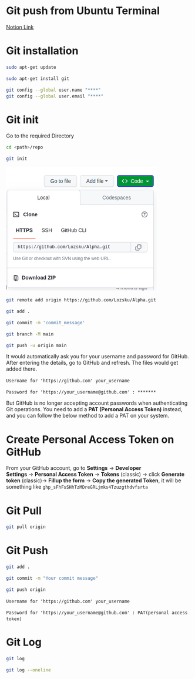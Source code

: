 # Git push from Ubuntu Terminal
[Notion Link](https://www.notion.so/Git-push-from-Ubuntu-Terminal-4eac4f305f694e52a257444051632274?pvs=21)

# Git installation

```bash
sudo apt-get update
```

```bash
sudo apt-get install git
``` 

```bash
git config --global user.name "****"
git config --global user.email "****"
```

# Git init

Go to the required Directory 

```bash
cd <path>/repo
```

```bash
git init
```

![Untitled](README_files/Untitled.png)

```bash
git remote add origin https://github.com/Lozsku/Alpha.git
```

```bash
git add .
```

```bash
git commit -m 'commit_message'
```

```bash
git branch -M main
```

```bash
git push -u origin main
```

It would automatically ask you for your username and password for GitHub. After entering the details, go to GitHub and refresh. The files would get added there.

`Username for 'https://github.com' your_username` 

`Password for 'https://your_username@github.com' : *******`

But GitHub is no longer accepting account passwords when authenticating Git operations. You need to add a **PAT (Personal Access Token)** instead, and you can follow the below method to add a PAT on your system.

# **Create Personal Access Token on GitHub**

From your GitHub account, go to **Settings** → **Developer Settings** → **Personal Access Token** → **Tokens** (classic) → click **Generate token** (classic)→ **Fillup the form** → **Copy the generated Token**, it will be something like `ghp_sFhFsSHhTzMDreGRLjmks4Tzuzgthdvfsrta`

# Git Pull

```bash
git pull origin
```

# Git Push

```bash
git add .
```

```bash
git commit -m "Your commit message"
```

```bash
git push origin
```

`Username for 'https://github.com' your_username` 

`Password for 'https://your_username@github.com' : PAT(personal access token)` 

# Git Log

```bash
git log
```

```bash
git log --oneline
```
